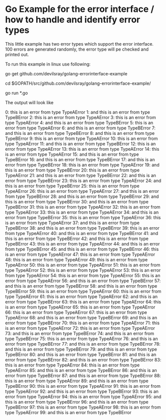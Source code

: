 # Go Example for the error interface / how to handle and identify error types

This little example has two error types which support the error interface. 100 errors are generated randomly, the error type will pe checked and printed out.

To run this example in linux use following:

go get github.com/devilsray/golang-errorinterface-example

cd $GOPATH/src/github.com/devilsray/golang-errorinterface-example/

go run *.go

The output will look like

0: this is an error from type TypeAError
1: and this is an error from type TypeBError
2: this is an error from type TypeAError
3: this is an error from type TypeAError
4: and this is an error from type TypeBError
5: this is an error from type TypeAError
6: and this is an error from type TypeBError
7: and this is an error from type TypeBError
8: and this is an error from type TypeBError
9: this is an error from type TypeAError
10: this is an error from type TypeAError
11: and this is an error from type TypeBError
12: this is an error from type TypeAError
13: this is an error from type TypeAError
14: this is an error from type TypeAError
15: and this is an error from type TypeBError
16: and this is an error from type TypeBError
17: and this is an error from type TypeBError
18: this is an error from type TypeAError
19: and this is an error from type TypeBError
20: this is an error from type TypeAError
21: and this is an error from type TypeBError
22: and this is an error from type TypeBError
23: this is an error from type TypeAError
24: and this is an error from type TypeBError
25: this is an error from type TypeAError
26: this is an error from type TypeAError
27: and this is an error from type TypeBError
28: and this is an error from type TypeBError
29: and this is an error from type TypeBError
30: and this is an error from type TypeBError
31: this is an error from type TypeAError
32: this is an error from type TypeAError
33: this is an error from type TypeAError
34: and this is an error from type TypeBError
35: this is an error from type TypeAError
36: this is an error from type TypeAError
37: and this is an error from type TypeBError
38: and this is an error from type TypeBError
39: this is an error from type TypeAError
40: and this is an error from type TypeBError
41: and this is an error from type TypeBError
42: and this is an error from type TypeBError
43: this is an error from type TypeAError
44: and this is an error from type TypeBError
45: and this is an error from type TypeBError
46: this is an error from type TypeAError
47: this is an error from type TypeAError
48: this is an error from type TypeAError
49: this is an error from type TypeAError
50: this is an error from type TypeAError
51: this is an error from type TypeAError
52: this is an error from type TypeAError
53: this is an error from type TypeAError
54: this is an error from type TypeAError
55: this is an error from type TypeAError
56: and this is an error from type TypeBError
57: and this is an error from type TypeBError
58: and this is an error from type TypeBError
59: this is an error from type TypeAError
60: this is an error from type TypeAError
61: this is an error from type TypeAError
62: and this is an error from type TypeBError
63: this is an error from type TypeAError
64: this is an error from type TypeAError
65: this is an error from type TypeAError
66: this is an error from type TypeAError
67: this is an error from type TypeAError
68: and this is an error from type TypeBError
69: and this is an error from type TypeBError
70: this is an error from type TypeAError
71: this is an error from type TypeAError
72: this is an error from type TypeAError
73: and this is an error from type TypeBError
74: and this is an error from type TypeBError
75: this is an error from type TypeAError
76: and this is an error from type TypeBError
77: and this is an error from type TypeBError
78: and this is an error from type TypeBError
79: and this is an error from type TypeBError
80: and this is an error from type TypeBError
81: and this is an error from type TypeBError
82: and this is an error from type TypeBError
83: this is an error from type TypeAError
84: this is an error from type TypeAError
85: and this is an error from type TypeBError
86: and this is an error from type TypeBError
87: and this is an error from type TypeBError
88: this is an error from type TypeAError
89: and this is an error from type TypeBError
90: this is an error from type TypeAError
91: this is an error from type TypeAError
92: and this is an error from type TypeBError
93: this is an error from type TypeAError
94: this is an error from type TypeAError
95: and this is an error from type TypeBError
96: and this is an error from type TypeBError
97: this is an error from type TypeAError
98: this is an error from type TypeAError
99: and this is an error from type TypeBError
